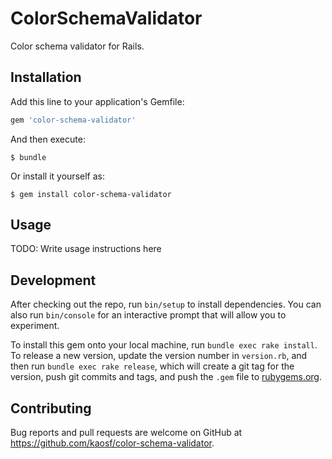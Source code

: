 # ColorSchemaValidator

Color schema validator for Rails.

## Installation

Add this line to your application's Gemfile:

```ruby
gem 'color-schema-validator'
```

And then execute:

    $ bundle

Or install it yourself as:

    $ gem install color-schema-validator

## Usage

TODO: Write usage instructions here

## Development

After checking out the repo, run `bin/setup` to install dependencies. You can also run `bin/console` for an interactive prompt that will allow you to experiment.

To install this gem onto your local machine, run `bundle exec rake install`. To release a new version, update the version number in `version.rb`, and then run `bundle exec rake release`, which will create a git tag for the version, push git commits and tags, and push the `.gem` file to [rubygems.org](https://rubygems.org).

## Contributing

Bug reports and pull requests are welcome on GitHub at https://github.com/kaosf/color-schema-validator.

